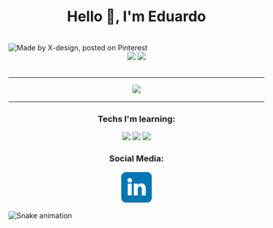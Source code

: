 <h1 align="center">Hello 👋, I'm Eduardo</h1>
<br/>

<div align="inline">
  <img alt="Made by X-design, posted on Pinterest" src="https://user-images.githubusercontent.com/54647722/172732931-6c1ddfb0-d146-492b-b523-680f3ea408c7.gif">
</div>
<div align="center" style="display: inline_block">
  <img height="155em" src="https://github-readme-stats.vercel.app/api?username=eduardosucupira&show_icons=true&theme=tokyonight&include_all_commits=true&count_private=true">
  <img height="155em" src="https://github-readme-stats.vercel.app/api/top-langs/?username=eduardosucupira&layout=compact&theme=tokyonight&langs_count=7">
</div>

<br/>

<hr/>
<div align="center">
   <img height="180em" width:"50%" src="https://github-readme-streak-stats.herokuapp.com/?user=eduardosucupira&theme=tokyonight">
</div>
<hr/>
<div style="display: inline_block" align="center">
  <h3>Techs I'm learning:</h3>
   <img src="https://img.shields.io/badge/HTML5-E34F26?style=for-the-badge&logo=html5&logoColor=white">
   <img src="https://img.shields.io/badge/CSS3-1572B6?style=for-the-badge&logo=css3&logoColor=white">
   <img src="https://img.shields.io/badge/JavaScript-F7DF1E?style=for-the-badge&logo=javascript&logoColor=black">
</div>

<div style="display: inline_block;" align="center">
  <h3>Social Media:</h3>
  <a href="#">
    <img height="60em" src="https://github.com/edent/SuperTinyIcons/blob/master/images/svg/linkedin.svg">
  </a>
</div>

  
  ![Snake animation](https://github.com/eduardosucupira/eduardosucupira/blob/output/github-contribution-grid-snake.svg)
